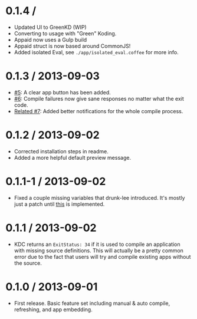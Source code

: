# 0.1.4 /

- Updated UI to GreenKD (WIP)
- Converting to usage with "Green" Koding.
- Appaid now uses a Gulp build
- Appaid struct is now based around CommonJS!
- Added isolated Eval, see `./app/isolated_eval.coffee` for more info.

# 0.1.3 / 2013-09-03

- [#5](https://github.com/leeolayvar/appaid.kdapp/issues/5):
  A clear app button has been added.
- [#6](https://github.com/leeolayvar/appaid.kdapp/issues/6):
  Compile failures now give sane responses no matter what the exit code.
- [Related #7](https://github.com/leeolayvar/appaid.kdapp/issues/7):
  Added better notifications for the whole compile process.

# 0.1.2 / 2013-09-02

- Corrected installation steps in readme.
- Added a more helpful default preview message.

# 0.1.1-1 / 2013-09-02

- Fixed a couple missing variables that drunk-lee introduced. It's mostly
  just a patch until [this](/leeolayvar/appaid.kdapp/issues/2) is implemented.

# 0.1.1 / 2013-09-02

- KDC returns an `ExitStatus: 34` if it is used to compile an application with
  missing source definitions. This will actually be a pretty common error due
  to the fact that users will try and compile existing apps without the source.

# 0.1.0 / 2013-09-01

- First release. Basic feature set including manual & auto compile, refreshing,
  and app embedding.
